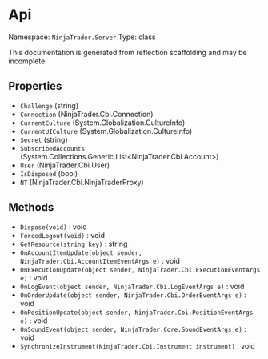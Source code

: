 # Api

Namespace: `NinjaTrader.Server`
Type: class

This documentation is generated from reflection scaffolding and may be incomplete.

## Properties
- `Challenge` (string)
- `Connection` (NinjaTrader.Cbi.Connection)
- `CurrentCulture` (System.Globalization.CultureInfo)
- `CurrentUICulture` (System.Globalization.CultureInfo)
- `Secret` (string)
- `SubscribedAccounts` (System.Collections.Generic.List<NinjaTrader.Cbi.Account>)
- `User` (NinjaTrader.Cbi.User)
- `IsDisposed` (bool)
- `NT` (NinjaTrader.Cbi.NinjaTraderProxy)

## Methods
- `Dispose(void)` : void
- `ForcedLogout(void)` : void
- `GetResource(string key)` : string
- `OnAccountItemUpdate(object sender, NinjaTrader.Cbi.AccountItemEventArgs e)` : void
- `OnExecutionUpdate(object sender, NinjaTrader.Cbi.ExecutionEventArgs e)` : void
- `OnLogEvent(object sender, NinjaTrader.Cbi.LogEventArgs e)` : void
- `OnOrderUpdate(object sender, NinjaTrader.Cbi.OrderEventArgs e)` : void
- `OnPositionUpdate(object sender, NinjaTrader.Cbi.PositionEventArgs e)` : void
- `OnSoundEvent(object sender, NinjaTrader.Core.SoundEventArgs e)` : void
- `SynchronizeInstrument(NinjaTrader.Cbi.Instrument instrument)` : void
